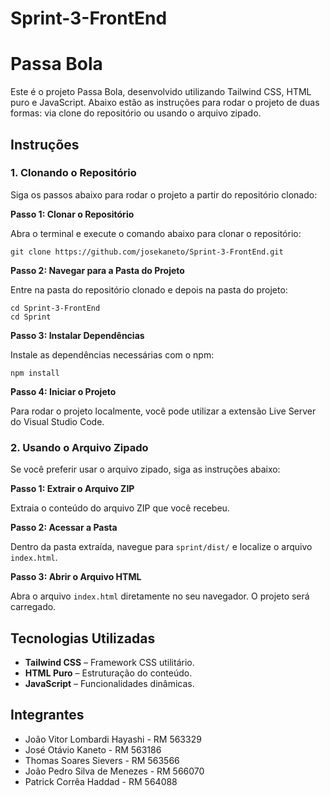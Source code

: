 # Sprint-3-FrontEnd


# Passa Bola

Este é o projeto Passa Bola, desenvolvido utilizando Tailwind CSS, HTML puro e JavaScript. Abaixo estão as instruções para rodar o projeto de duas formas: via clone do repositório ou usando o arquivo zipado.

## Instruções

### 1. Clonando o Repositório

Siga os passos abaixo para rodar o projeto a partir do repositório clonado:

**Passo 1: Clonar o Repositório**

Abra o terminal e execute o comando abaixo para clonar o repositório:
 
```
git clone https://github.com/josekaneto/Sprint-3-FrontEnd.git
```

**Passo 2: Navegar para a Pasta do Projeto**

Entre na pasta do repositório clonado e depois na pasta do projeto:

```
cd Sprint-3-FrontEnd  
cd Sprint
```

**Passo 3: Instalar Dependências**

Instale as dependências necessárias com o npm:

```
npm install
```

**Passo 4: Iniciar o Projeto**

Para rodar o projeto localmente, você pode utilizar a extensão Live Server do Visual Studio Code.

### 2. Usando o Arquivo Zipado

Se você preferir usar o arquivo zipado, siga as instruções abaixo:

**Passo 1: Extrair o Arquivo ZIP**

Extraia o conteúdo do arquivo ZIP que você recebeu.

**Passo 2: Acessar a Pasta**

Dentro da pasta extraída, navegue para `sprint/dist/` e localize o arquivo `index.html`.

**Passo 3: Abrir o Arquivo HTML**

Abra o arquivo `index.html` diretamente no seu navegador. O projeto será carregado.

## Tecnologias Utilizadas

- **Tailwind CSS** – Framework CSS utilitário.  
- **HTML Puro** – Estruturação do conteúdo.  
- **JavaScript** – Funcionalidades dinâmicas.

## Integrantes

- João Vitor Lombardi Hayashi - RM 563329
- José Otávio Kaneto - RM 563186
- Thomas Soares Sievers - RM 563566
- João Pedro Silva de Menezes - RM 566070
- Patrick Corrêa Haddad - RM 564088
